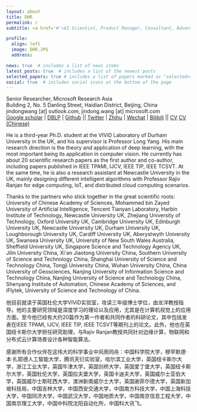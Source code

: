 ```yaml
---
layout: about
title: DHR
permalink: /
subtitle: <a href='#'>AI Scientist, Product Manager, Consultant, Adventurer</a> <br> 人工智能科学家，AI落地产品孵化，项目管理，冒险家 

profile:
  align: left
  image: DHR.JPG
  address:

news: true  # includes a list of news items
latest_posts: true  # includes a list of the newest posts
selected_papers: true # includes a list of papers marked as "selected={true}"
social: true  # includes social icons at the bottom of the page
---
```


Senior Researcher, Microsoft Research Asia<br>
Building 2, No. 5 Danling Street, Haidian District, Beijing, China<br>
jindongwang [at] outlook.com, jindong.wang [at] microsoft.com<br>
[Google scholar](https://scholar.google.com/citations?user=hBZ_tKsAAAAJ) | [DBLP](https://dblp.org/pid/19/2969-1.html) | [Github](https://github.com/jindongwang) || [Twitter](https://twitter.com/jd92wang) | [Zhihu](https://www.zhihu.com/people/jindongwang) | [Wechat](http://jd92.wang/assets/img/wechat_public_account.jpg) | [Bilibili](https://space.bilibili.com/477087194) || [CV](https://go.jd92.wang/cv) [CV (Chinese)](https://go.jd92.wang/cvchinese)

He is a third-year Ph.D. student at the VIViD Laboratory of Durham University in the UK, and his supervisor is Professor Long Yang. His main research direction is the theory and application of deep learning, with the most important being its application in computer vision. He currently has about 20 scientific research papers as the first author and co-author, including papers published in IEEE TPAMI, IJCV, IEEE TIP, IEEE TCSVT. At the same time, he is also a research assistant at Newcastle University in the UK, mainly designing different intelligent algorithms with Professor Rajiv Ranjan for edge computing, IoT, and distributed cloud computing scenarios.

Thanks to the partners who stick together in the great scientific roots: University of Chinese Academy of Sciences, Mohammed bin Zayed University of Artificial Intelligence, Tencent Tianyan Laboratory, Harbin Institute of Technology, Newcastle University UK, Zhejiang University of Technology, Oxford University UK, Cambridge University UK, Edinburgh University UK, Newcastle University UK, Durham University UK, Loughborough University UK, Cardiff University UK, Aberystwyth University UK, Swansea University UK, University of New South Wales Australia, Sheffield University UK, Singapore Science and Technology Agency UK, Jilin University China, Xi'an Jiaotong University China, Southern University of Science and Technology China, Shanghai University of Science and Technology China, Tongji University China, Wuhan University China, China University of Geosciences, Nanjing University of Information Science and Technology China, Nanjing University of Science and Technology China, Shenyang Institute of Automation, Chinese Academy of Sciences, and iFlytek, University of Science and Technology of China.

他目前就读于英国杜伦大学VIViD实验室，攻读三年级博士学位，由龙洋教授指导。他的主要研究领域是深度学习的理论以及应用，尤其是在计算机视觉上的应用方面。至今他已经有大约20篇作为第一作者和共同作者的科研论文，其中包括发表在IEEE TPAMI, IJCV, IEEE TIP, IEEE TCSVT等期刊上的论文。此外，他也在英国纽卡斯尔大学担任研究助理，与Rajiv Ranjan教授共同针对边缘计算，物联网和分布式云计算场景设计各种智能算法。

感谢所有合作伙伴在这伟大的科学事业中风雨同舟：中国科学院大学，穆罕默德·本·扎耶德人工智能大学，腾讯天衍实验室，哈尔滨工业大学，英国纽卡斯尔大学，浙江工业大学，英国牛津大学，英国剑桥大学，英国爱丁堡大学，英国纽卡斯尔大学，英国杜伦大学，英国拉夫堡大学，英国卡迪夫大学，英国威尔士亚伯大学，英国威尔士斯旺西大学，澳洲新南威尔士大学，英国谢菲尔德大学，英国新加坡科技局，中国吉林大学，中国西安交通大学，中国南方科技大学，中国上海科技大学，中国同济大学，中国武汉大学，中国地质大学，中国南京信息工程大学，中国南京理工大学，中国中科院沈阳自动化所，中国科大讯飞。
